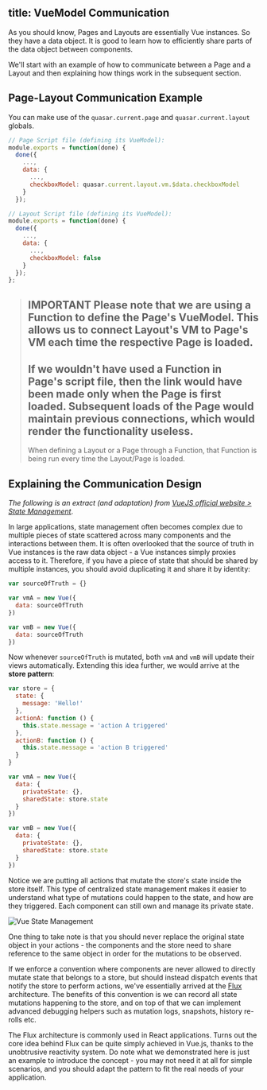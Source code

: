 title: VueModel Communication
---

As you should know, Pages and Layouts are essentially Vue instances. So they have a data object. It is good to learn how to efficiently share parts of the data object between components.

We'll start with an example of how to communicate between a Page and a Layout and then explaining how things work in the subsequent section.

## Page-Layout Communication Example
You can make use of the `quasar.current.page` and `quasar.current.layout` globals.

``` js
// Page Script file (defining its VueModel):
module.exports = function(done) {
  done({
    ...,
    data: {
      ...,
      checkboxModel: quasar.current.layout.vm.$data.checkboxModel
    }
  });

// Layout Script file (defining its VueModel):
module.exports = function(done) {
  done({
    ...,
    data: {
      ...,
      checkboxModel: false
    }
  });
};
```

> **IMPORTANT**
> Please note that we are using a Function to define the Page's VueModel. This allows us to connect Layout's VM to Page's VM each time the respective Page is loaded.
> -
> If we wouldn't have used a Function in Page's script file, then the link would have been made only when the Page is first loaded. Subsequent loads of the Page would maintain previous connections, which would render the functionality useless.
> -
> When defining a Layout or a Page through a Function, that Function is being run every time the Layout/Page is loaded.

## Explaining the Communication Design

*The following is an extract (and adaptation) from [VueJS official website &gt; State Management](http://vuejs.org/guide/application.html#State-Management)*.

In large applications, state management often becomes complex due to multiple pieces of state scattered across many components and the interactions between them. It is often overlooked that the source of truth in Vue instances is the raw data object - a Vue instances simply proxies access to it. Therefore, if you have a piece of state that should be shared by multiple instances, you should avoid duplicating it and share it by identity:

``` js
var sourceOfTruth = {}

var vmA = new Vue({
  data: sourceOfTruth
})

var vmB = new Vue({
  data: sourceOfTruth
})
```

Now whenever `sourceOfTruth` is mutated, both `vmA` and `vmB` will update their views automatically. Extending this idea further, we would arrive at the **store pattern**:

``` js
var store = {
  state: {
    message: 'Hello!'
  },
  actionA: function () {
    this.state.message = 'action A triggered'
  },
  actionB: function () {
    this.state.message = 'action B triggered'
  }
}

var vmA = new Vue({
  data: {
    privateState: {},
    sharedState: store.state
  }
})

var vmB = new Vue({
  data: {
    privateState: {},
    sharedState: store.state
  }
})
```

Notice we are putting all actions that mutate the store's state inside the store itself. This type of centralized state management makes it easier to understand what type of mutations could happen to the state, and how are they triggered. Each component can still own and manage its private state.

![Vue State Management](/images/vue-state-management.png)

One thing to take note is that you should never replace the original state object in your actions - the components and the store need to share reference to the same object in order for the mutations to be observed.

If we enforce a convention where components are never allowed to directly mutate state that belongs to a store, but should instead dispatch events that notify the store to perform actions, we've essentially arrived at the [Flux](https://facebook.github.io/flux/) architecture. The benefits of this convention is we can record all state mutations happening to the store, and on top of that we can implement advanced debugging helpers such as mutation logs, snapshots, history re-rolls etc.

The Flux architecture is commonly used in React applications. Turns out the core idea behind Flux can be quite simply achieved in Vue.js, thanks to the unobtrusive reactivity system. Do note what we demonstrated here is just an example to introduce the concept - you may not need it at all for simple scenarios, and you should adapt the pattern to fit the real needs of your application.
